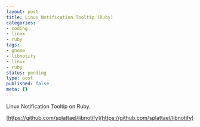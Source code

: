 ```yaml
---
layout: post
title: Linux Notification Tooltip (Ruby)
categories:
- coding
- linux
- ruby
tags:
- gnome
- libnotify
- linux
- ruby
status: pending
type: post
published: false
meta: {}
---
```

Linux Notification Tooltip on Ruby.

[https://github.com/splattael/libnotify](https://github.com/splattael/libnotify)

